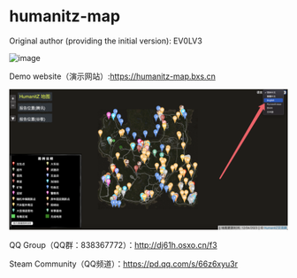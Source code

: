 # humanitz-map

Original author (providing the initial version): EV0LV3

![image](https://github.com/Brilliant-Captain/HumanitZ-Game-map/blob/main/2.png)

Demo website（演示网站）:https://humanitz-map.bxs.cn

![image](https://github.com/Brilliant-Captain/HumanitZ-Game-map/blob/main/1.png)

QQ Group（QQ群：838367772）：http://dj61h.osxo.cn/f3


Steam Community（QQ频道）：https://pd.qq.com/s/66z6xyu3r

